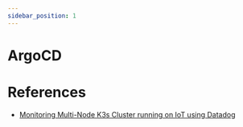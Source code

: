 ```yaml
---
sidebar_position: 1
---
```


# ArgoCD





# References

- [Monitoring Multi-Node K3s Cluster running on IoT using Datadog](https://collabnix.com/monitoring-multi-node-k3s-cluster-running-on-iot-using-datadog/)
